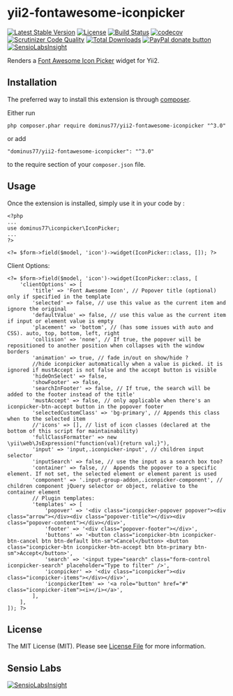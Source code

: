 # yii2-fontawesome-iconpicker

[![Latest Stable Version](https://poser.pugx.org/dominus77/yii2-fontawesome-iconpicker/v/stable)](https://packagist.org/packages/dominus77/yii2-fontawesome-iconpicker)
[![License](https://poser.pugx.org/dominus77/yii2-fontawesome-iconpicker/license)](https://github.com/Dominus77/yii2-fontawesome-iconpicker/blob/master/LICENSE.md)
[![Build Status](https://travis-ci.org/Dominus77/yii2-fontawesome-iconpicker.svg?branch=master)](https://travis-ci.org/Dominus77/yii2-fontawesome-iconpicker)
[![codecov](https://codecov.io/gh/Dominus77/yii2-fontawesome-iconpicker/branch/master/graph/badge.svg)](https://codecov.io/gh/Dominus77/yii2-fontawesome-iconpicker)
[![Scrutinizer Code Quality](https://scrutinizer-ci.com/g/Dominus77/yii2-fontawesome-iconpicker/badges/quality-score.png?b=master)](https://scrutinizer-ci.com/g/Dominus77/yii2-fontawesome-iconpicker/?branch=master)
[![Total Downloads](https://poser.pugx.org/dominus77/yii2-fontawesome-iconpicker/downloads)](https://packagist.org/packages/dominus77/yii2-fontawesome-iconpicker)
[![PayPal donate button](https://img.shields.io/badge/paypal-donate-yellow.svg)](https://www.paypal.com/cgi-bin/webscr?cmd=_s-xclick&hosted_button_id=LPMLJD7QMLJYG "Donate once-off to this project using Paypal")
[![SensioLabsInsight](https://insight.sensiolabs.com/projects/056b7d4e-da1d-42bd-9f18-9381ffa7ad85/mini.png)](https://insight.sensiolabs.com/projects/056b7d4e-da1d-42bd-9f18-9381ffa7ad85)

Renders a [Font Awesome Icon Picker](https://itsjavi.com/fontawesome-iconpicker/) widget for Yii2.

## Installation

The preferred way to install this extension is through [composer](http://getcomposer.org/download/).

Either run

```
php composer.phar require dominus77/yii2-fontawesome-iconpicker "^3.0"
```

or add

```
"dominus77/yii2-fontawesome-iconpicker": "^3.0"
```

to the require section of your `composer.json` file.

## Usage

Once the extension is installed, simply use it in your code by  :

```
<?php
...
use dominus77\iconpicker\IconPicker;
...
?>

<?= $form->field($model, 'icon')->widget(IconPicker::class, []); ?>

```

Client Options:
```
<?= $form->field($model, 'icon')->widget(IconPicker::class, [
    'clientOptions' => [
        'title' => 'Font Awesome Icon', // Popover title (optional) only if specified in the template
        'selected' => false, // use this value as the current item and ignore the original
        'defaultValue' => false, // use this value as the current item if input or element value is empty
        'placement' => 'bottom', // (has some issues with auto and CSS). auto, top, bottom, left, right
        'collision' => 'none', // If true, the popover will be repositioned to another position when collapses with the window borders
        'animation' => true, // fade in/out on show/hide ?
        //hide iconpicker automatically when a value is picked. it is ignored if mustAccept is not false and the accept button is visible
        'hideOnSelect' => false,
        'showFooter' => false,
        'searchInFooter' => false, // If true, the search will be added to the footer instead of the title'
        'mustAccept' => false, // only applicable when there's an iconpicker-btn-accept button in the popover footer
        'selectedCustomClass' => 'bg-primary', // Appends this class when to the selected item
        //'icons' => [], // list of icon classes (declared at the bottom of this script for maintainability)
        'fullClassFormatter' => new \yii\web\JsExpression("function(val){return val;}"),
        'input' => 'input,.iconpicker-input', // children input selector
        'inputSearch' => false, // use the input as a search box too?
        'container' => false, //  Appends the popover to a specific element. If not set, the selected element or element parent is used
        'component' => '.input-group-addon,.iconpicker-component', // children component jQuery selector or object, relative to the container element
        // Plugin templates:
        'templates' => [
            'popover' => '<div class="iconpicker-popover popover"><div class="arrow"></div><div class="popover-title"></div><div class="popover-content"></div></div>',
            'footer' => '<div class="popover-footer"></div>',
            'buttons' => '<button class="iconpicker-btn iconpicker-btn-cancel btn btn-default btn-sm">Cancel</button> <button class="iconpicker-btn iconpicker-btn-accept btn btn-primary btn-sm">Accept</button>',
            'search' => '<input type="search" class="form-control iconpicker-search" placeholder="Type to filter" />',
            'iconpicker' => '<div class="iconpicker"><div class="iconpicker-items"></div></div>',
            'iconpickerItem' => '<a role="button" href="#" class="iconpicker-item"><i></i></a>',
        ],
    ],
]); ?>
```

## License
The MIT License (MIT). Please see [License File](https://github.com/Dominus77/yii2-fontawesome-iconpicker/blob/master/LICENSE.md) for more information.

## Sensio Labs
[![SensioLabsInsight](https://insight.sensiolabs.com/projects/056b7d4e-da1d-42bd-9f18-9381ffa7ad85/big.png)](https://insight.sensiolabs.com/projects/056b7d4e-da1d-42bd-9f18-9381ffa7ad85)
